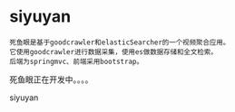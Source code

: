 siyuyan
=======
	死鱼眼是基于goodcrawler和elasticSearcher的一个视频聚合应用。
	它使用goodcrawler进行数据采集，使用es做数据存储和全文检索。
	后端为springmvc、前端采用bootstrap。

死鱼眼正在开发中。。。。

siyuyan
